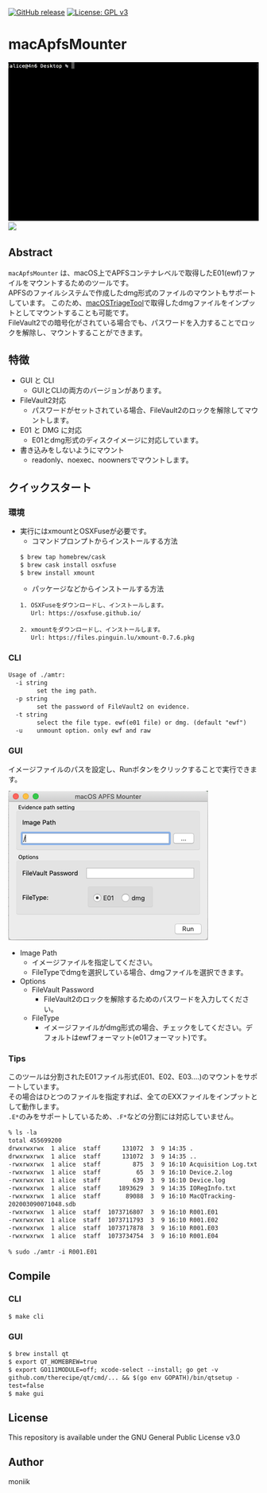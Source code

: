[![GitHub release](https://img.shields.io/github/v/release/Recruit-CSIRT/macApfsMounter.svg)](https://github.com/Recruit-CSIRT/macApfsMounter/releases/latest)
[![License: GPL v3](https://img.shields.io/badge/License-GPL%20v3-blue.svg)](https://github.com/Recruit-CSIRT/macApfsMounter/blob/master/LICENSE)

# macApfsMounter

<img src="imgs/cli.gif" width="700">
<img src="imgs/gui.gif" width="700">

## Abstract
`macApfsMounter` は、macOS上でAPFSコンテナレベルで取得したE01(ewf)ファイルをマウントするためのツールです。  
APFSのファイルシステムで作成したdmg形式のファイルのマウントもサポートしています。
このため、[macOSTriageTool](https://github.com/Recruit-CSIRT/macOSTriageTool)で取得したdmgファイルをインプットとしてマウントすることも可能です。  
FileVault2での暗号化がされている場合でも、パスワードを入力することでロックを解除し、マウントすることができます。

## 特徴
- GUI と CLI
    - GUIとCLIの両方のバージョンがあります。
- FileVault2対応
    - パスワードがセットされている場合、FileVault2のロックを解除してマウントします。
- E01 と DMG に対応
    - E01とdmg形式のディスクイメージに対応しています。    
- 書き込みをしないようにマウント
    - readonly、noexec、noownersでマウントします。

## クイックスタート

### 環境 

- 実行にはxmountとOSXFuseが必要です。
    - コマンドプロンプトからインストールする方法
    ```
    $ brew tap homebrew/cask 
    $ brew cask install osxfuse
    $ brew install xmount
    ```
    - パッケージなどからインストールする方法
    ```
    1. OSXFuseをダウンロードし、インストールします。 
       Url: https://osxfuse.github.io/
            
    2. xmountをダウンロードし、インストールします。
       Url: https://files.pinguin.lu/xmount-0.7.6.pkg
    ```
  
### CLI
```
Usage of ./amtr:
  -i string
        set the img path.
  -p string
        set the password of FileVault2 on evidence.
  -t string
        select the file type. ewf(e01 file) or dmg. (default "ewf")
  -u    unmount option. only ewf and raw
```

### GUI
イメージファイルのパスを設定し、Runボタンをクリックすることで実行できます。

![GUI](imgs/gui.png)

- Image Path
    - イメージファイルを指定してください。
    - FileTypeでdmgを選択している場合、dmgファイルを選択できます。
- Options
    - FileVault Password
        - FileVault2のロックを解除するためのパスワードを入力してください。
    - FileType
        - イメージファイルがdmg形式の場合、チェックをしてください。デフォルトはewfフォーマット(e01フォーマット)です。
        
### Tips
このツールは分割されたE01ファイル形式(E01、E02、E03....)のマウントをサポートしています。  
その場合はひとつのファイルを指定すれば、全てのEXXファイルをインプットとして動作します。  
`.E*`のみをサポートしているため、`.F*`などの分割には対応していません。

```
% ls -la
total 455699200
drwxrwxrwx  1 alice  staff      131072  3  9 14:35 .
drwxrwxrwx  1 alice  staff      131072  3  9 14:35 ..
-rwxrwxrwx  1 alice  staff         875  3  9 16:10 Acquisition Log.txt
-rwxrwxrwx  1 alice  staff          65  3  9 16:10 Device.2.log
-rwxrwxrwx  1 alice  staff         639  3  9 16:10 Device.log
-rwxrwxrwx  1 alice  staff     1893629  3  9 14:35 IORegInfo.txt
-rwxrwxrwx  1 alice  staff       89088  3  9 16:10 MacQTracking-202003090071048.sdb
-rwxrwxrwx  1 alice  staff  1073716807  3  9 16:10 R001.E01
-rwxrwxrwx  1 alice  staff  1073711793  3  9 16:10 R001.E02
-rwxrwxrwx  1 alice  staff  1073717878  3  9 16:10 R001.E03
-rwxrwxrwx  1 alice  staff  1073734754  3  9 16:10 R001.E04

% sudo ./amtr -i R001.E01
```

## Compile

### CLI
```
$ make cli
```

### GUI
```
$ brew install qt
$ export QT_HOMEBREW=true
$ export GO111MODULE=off; xcode-select --install; go get -v github.com/therecipe/qt/cmd/... && $(go env GOPATH)/bin/qtsetup -test=false
$ make gui
```

## License
This repository is available under the GNU General Public License v3.0

## Author
moniik

